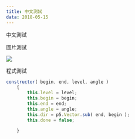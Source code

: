 ```yaml
---
title: 中文測試
data: 2018-05-15
---
```


中文測試

圖片測試

![](https://ntp945812.github.io/jekyll-site/images/test.jpg)

程式測試

```javascript
constructor( begin, end, level, angle )
    {
        this.level = level;
        this.begin = begin;
        this.end = end;
        this.angle = angle;
        this.dir = p5.Vector.sub( end, begin );
        this.done = false;

    }
```
